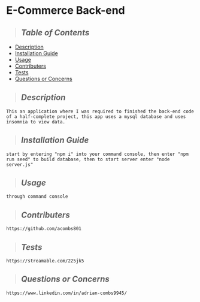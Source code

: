  
# E-Commerce Back-end


> ## *Table of Contents*
* [Description](#description)
* [Installation Guide](#installation)
* [Usage](#usage)
* [Contributers](#contributing)
* [Tests](#tests)
* [Questions or Concerns](#questions)

> ## *Description*
    This an application where I was required to finished the back-end code of a half-complete project, this app uses a mysql database and uses insomnia to view data.
> ## *Installation Guide*
    start by entering "npm i" into your command console, then enter "npm run seed" to build database, then to start server enter "node server.js"
> ## *Usage*
    through command console
> ## *Contributers*
    https://github.com/acombs801
> ## *Tests*
    https://streamable.com/225jk5
> ## *Questions or Concerns*
    https://www.linkedin.com/in/adrian-combs9945/
